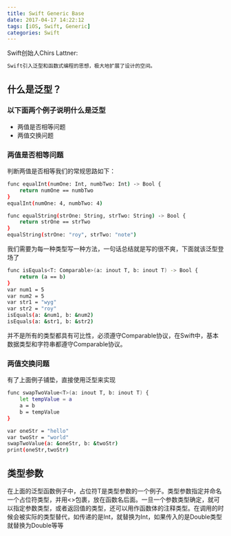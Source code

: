 ```yaml
---
title: Swift Generic Base
date: 2017-04-17 14:22:12
tags: [iOS, Swift, Generic]
categories: Swift
---
```


Swift创始人Chirs Lattner:

``` bash
Swift引入泛型和函数式编程的思想，极大地扩展了设计的空间。
```

## 什么是泛型？

### 以下面两个例子说明什么是泛型
* 两值是否相等问题
* 两值交换问题

### 两值是否相等问题
判断两值是否相等我们的常规思路如下：

``` bash
func equalInt(numOne: Int, numbTwo: Int) -> Bool {
    return numOne == numbTwo
}
equalInt(numOne: 4, numbTwo: 4)

func equalString(strOne: String, strTwo: String) -> Bool {
    return strOne == strTwo
}
equalString(strOne: "roy", strTwo: "note")
```

我们需要为每一种类型写一种方法，一句话总结就是写的很不爽，下面就该泛型登场了

``` bash
func isEquals<T: Comparable>(a: inout T, b: inout T) -> Bool {
    return (a == b)
}
var num1 = 5
var num2 = 5
var str1 = "wyg"
var str2 = "roy"
isEquals(a: &num1, b: &num2)
isEquals(a: &str1, b: &str2)
```

并不是所有的类型都具有可比性，必须遵守Comparable协议，在Swift中，基本数据类型和字符串都遵守Comparable协议。
### 两值交换问题
有了上面例子铺垫，直接使用泛型来实现

``` bash
func swapTwoValue<T>(a: inout T, b: inout T) {
    let tempValue = a
    a = b
    b = tempValue
}

var oneStr = "hello"
var twoStr = "world"
swapTwoValue(a: &oneStr, b: &twoStr)
print(oneStr,twoStr)
```

## 类型参数
在上面的泛型函数例子中，占位符T是类型参数的一个例子。类型参数指定并命名一个占位符类型，并用<>包裹，放在函数名后面。一旦一个参数类型确定，就可以指定参数类型，或者返回值的类型，还可以用作函数体的注释类型。在调用的时候会被实际的类型替代，如传递的是Int，就替换为Int，如果传入的是Double类型就替换为Double等等





